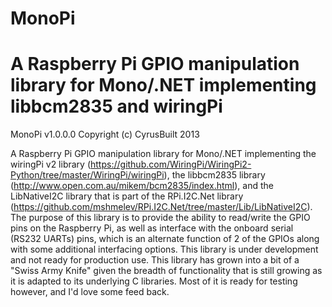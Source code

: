 MonoPi
======

A Raspberry Pi GPIO manipulation library for Mono/.NET implementing libbcm2835 and wiringPi
=======
MonoPi v1.0.0.0
Copyright (c) CyrusBuilt 2013

A Raspberry Pi GPIO manipulation library for Mono/.NET implementing the wiringPi v2 library (https://github.com/WiringPi/WiringPi2-Python/tree/master/WiringPi/wiringPi), the libbcm2835 library (http://www.open.com.au/mikem/bcm2835/index.html), and the LibNativeI2C library that is part of the RPi.I2C.Net library (https://github.com/mshmelev/RPi.I2C.Net/tree/master/Lib/LibNativeI2C).  The purpose of this library is to provide the ability to read/write the GPIO pins on the Raspberry Pi, as well as interface with the onboard serial (RS232 UARTs) pins, which is an alternate function of 2 of the GPIOs along with some additional interfacing options.  This library is under development and not ready for production use.  This library has grown into a bit of a "Swiss Army Knife" given the breadth of functionality that is still growing as it is adapted to its underlying C libraries. Most of it is ready for testing however, and I'd love some feed back.
